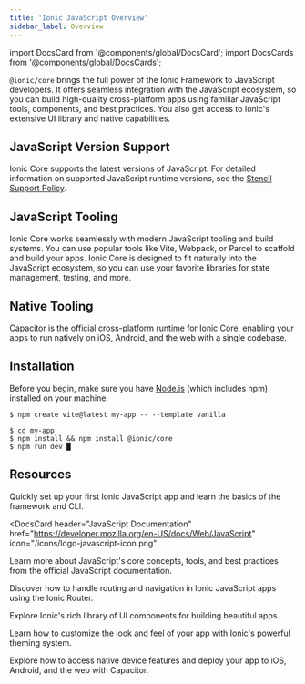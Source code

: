 ```yaml
---
title: 'Ionic JavaScript Overview'
sidebar_label: Overview
---
```


<head>
  <title>Ionic JavaScript Overview | JavaScript Version Support and Tooling</title>
  <meta
    name="description"
    content="@ionic/core combines the Ionic experience with the tooling and APIs tailored to JavaScript Developers. Learn more about version support in our JavaScript Overview."
  />
</head>

import DocsCard from '@components/global/DocsCard';
import DocsCards from '@components/global/DocsCards';

`@ionic/core` brings the full power of the Ionic Framework to JavaScript developers. It offers seamless integration with the JavaScript ecosystem, so you can build high-quality cross-platform apps using familiar JavaScript tools, components, and best practices. You also get access to Ionic's extensive UI library and native capabilities.

## JavaScript Version Support

Ionic Core supports the latest versions of JavaScript. For detailed information on supported JavaScript runtime versions, see the [Stencil Support Policy](https://stenciljs.com/docs/support-policy#javascript-runtime).

## JavaScript Tooling

Ionic Core works seamlessly with modern JavaScript tooling and build systems. You can use popular tools like Vite, Webpack, or Parcel to scaffold and build your apps. Ionic Core is designed to fit naturally into the JavaScript ecosystem, so you can use your favorite libraries for state management, testing, and more.

## Native Tooling

[Capacitor](https://capacitorjs.com) is the official cross-platform runtime for Ionic Core, enabling your apps to run natively on iOS, Android, and the web with a single codebase.

## Installation

Before you begin, make sure you have [Node.js](https://nodejs.org/) (which includes npm) installed on your machine.

```shell-session
$ npm create vite@latest my-app -- --template vanilla

$ cd my-app
$ npm install && npm install @ionic/core
$ npm run dev █
```

## Resources

<DocsCards>

<DocsCard header="Getting Started" href="ionic-core" icon="/icons/guide-quickstart-icon.png">
  <p>Quickly set up your first Ionic JavaScript app and learn the basics of the framework and CLI.</p>
</DocsCard>

<DocsCard
  header="JavaScript Documentation"
  href="https://developer.mozilla.org/en-US/docs/Web/JavaScript"
  icon="/icons/logo-javascript-icon.png"
>
  <p>
    Learn more about JavaScript's core concepts, tools, and best practices from the official JavaScript documentation.
  </p>
</DocsCard>

<DocsCard header="Navigation" href="/docs/api/router" icon="/icons/component-navigation-icon.png">
  <p>Discover how to handle routing and navigation in Ionic JavaScript apps using the Ionic Router.</p>
</DocsCard>

<DocsCard header="Components" href="/docs/components" icon="/icons/guide-components-icon.png">
  <p>Explore Ionic's rich library of UI components for building beautiful apps.</p>
</DocsCard>

<DocsCard header="Theming" href="/docs/theming/basics" icon="/icons/guide-theming-icon.png">
  <p>Learn how to customize the look and feel of your app with Ionic's powerful theming system.</p>
</DocsCard>

<DocsCard header="Capacitor Documentation" href="https://capacitorjs.com/docs/" icon="/icons/guide-capacitor-icon.png">
  <p>Explore how to access native device features and deploy your app to iOS, Android, and the web with Capacitor.</p>
</DocsCard>

</DocsCards>
